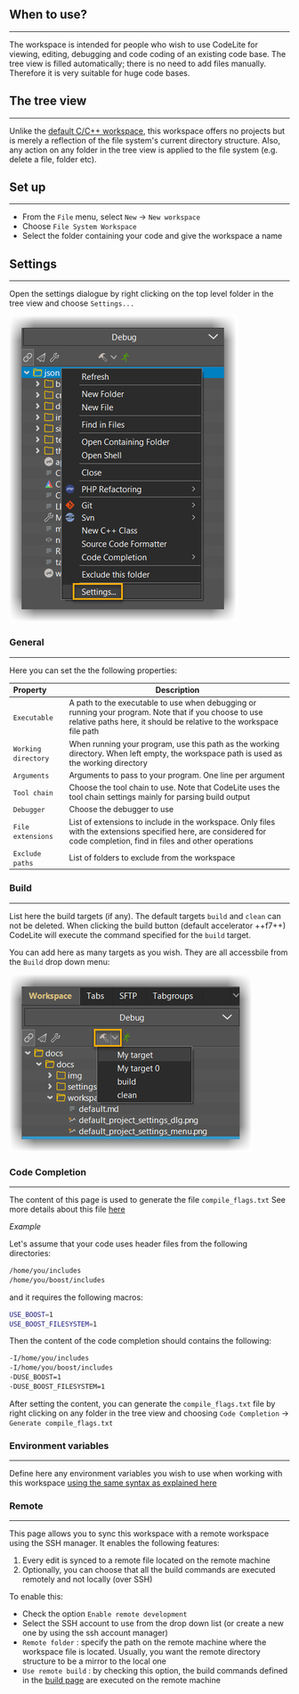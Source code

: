 ## When to use?
---

The workspace is intended for people who wish to use CodeLite for viewing, editing, debugging and code coding of an existing code base.
The tree view is filled automatically; there is no need to add files manually. Therefore it is very suitable for huge code bases.

## The tree view
---

Unlike the [default C/C++ workspace](default.md), this workspace offers no projects but is merely a reflection of the file system's current directory structure.
Also, any action on any folder in the tree view is applied to the file system (e.g. delete a file, folder etc).

## Set up
---

- From the `File` menu, select `New` &#8594; `New workspace`
- Choose `File System Workspace`
- Select the folder containing your code and give the workspace a name

## Settings
---

Open the settings dialogue by right clicking on the top level folder in the tree view and choose `Settings...`

![Open settings dialogue](fsw_settings_menu.png)

### General
---

Here you can set the the following properties:

| Property              | Description                                      |
|:-------------------   |--------------------------------------------------|
| `Executable`          | A path to the executable to use when debugging or running your program. Note that if you choose to use relative paths here, it should be relative to the workspace file path|
| `Working directory`   | When running your program, use this path as the working directory. When left empty, the workspace path is used as the working directory|
| `Arguments`           | Arguments to pass to your program. One line per argument |
| `Tool chain`          | Choose the tool chain to use. Note that CodeLite uses the tool chain settings mainly for parsing build output|
| `Debugger`            | Choose the debugger to use |
| `File extensions`     | List of extensions to include in the workspace. Only files with the extensions specified here, are considered for code completion, find in files and other operations|
| `Exclude paths`       | List of folders to exclude from the workspace|

### Build
---

List here the build targets (if any). The default targets `build` and `clean` can not be deleted.
When clicking the build button (default accelerator ++f7++) CodeLite will execute the command specified for the `build` target.

You can add here as many targets as you wish. They are all accessbile from the `Build` drop down menu:

![Open settings dialogue](fsw_settings_build_menu.png)

### Code Completion
---

The content of this page is used to generate the file `compile_flags.txt`
See more details about this file [here][1]

*Example*

Let's assume that your code uses header files from the following directories:

```bash
/home/you/includes
/home/you/boost/includes
```

and it requires the following macros:

```bash
USE_BOOST=1
USE_BOOST_FILESYSTEM=1
```

Then the content of the code completion should contains the following:

```bash
-I/home/you/includes
-I/home/you/boost/includes
-DUSE_BOOST=1
-DUSE_BOOST_FILESYSTEM=1
```

After setting the content, you can generate the `compile_flags.txt` file by right clicking on any folder in the tree view and choosing `Code Completion` &#8594; `Generate compile_flags.txt`

### Environment variables
---

Define here any environment variables you wish to use when working with this workspace [using the same syntax as explained here](../../settings/environment_variables/#setting-global-environment-variables)

### Remote
---

This page allows you to sync this workspace with a remote workspace using the SSH manager.
It enables the following features:

1. Every edit is synced to a remote file located on the remote machine
2. Optionally, you can choose that all the build commands are executed remotely and not locally (over SSH)

To enable this:

- Check the option `Enable remote development`
- Select the SSH account to use from the drop down list (or create a new one by using the ssh account manager)
- `Remote folder` : specify the path on the remote machine where the workspace file is located. Usually, you want the remote directory structure to be a mirror to the local one
- `Use remote build` : by checking this option, the build commands defined in the [build page](#build) are executed on the remote machine

[1]: https://releases.llvm.org/8.0.0/tools/clang/tools/extra/docs/clangd/Installation.html